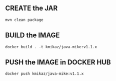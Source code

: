 ## CREATE the JAR

```
mvn clean package
```

## BUILD the IMAGE

```
docker build . -t kmikaz/java-mike:v1.1.x
```

## PUSH the IMAGE in DOCKER HUB

```
docker push kmikaz/java-mike:v1.1.x
```
